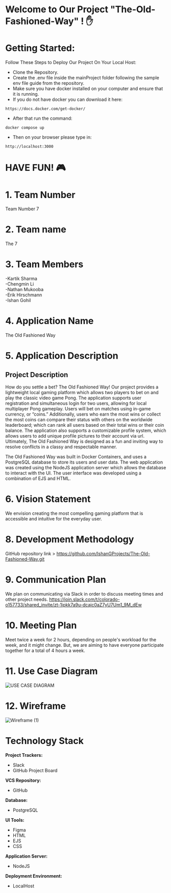 # Welcome to Our Project "The-Old-Fashioned-Way" ! :hand:

# Getting Started:
Follow These Steps to Deploy Our Project On Your Local Host:

- Clone the Repository.
- Create the .env file inside the mainProject folder following the sample env file guide from the repository.
- Make sure you have docker installed on your computer and ensure that it is running.
- If you do not have docker you can download it here:
```
https://docs.docker.com/get-docker/
```
- After that run the command:
```
docker compose up
```
- Then on your browser please type in: 
```
http://localhost:3000
```
# HAVE FUN! :video_game:
# 1. Team Number
  Team Number 7
# 2. Team name
  The 7
# 3. Team Members
  -Kartik Sharma
  <br>
  -Chengmin Li
  <br>
  -Nathan Mukooba
  <br>
  -Erik Hirschmann
  <br>
  -Ishan Gohil
# 4. Application Name
The Old Fashioned Way
# 5. Application Description
## Project Description
How do you settle a bet? The Old Fashioned Way! Our project provides a lightweight local gaming platform which allows two players to bet on and play the classic video game Pong. The application supports user registration and simultaneous login for two users, allowing for local multiplayer Pong gameplay. Users will bet on matches using in-game currency, or “coins.” Additionally, users who earn the most wins or collect the most coins can compare their status with others on the worldwide leaderboard; which can rank all users based on their total wins or their coin balance. The application also supports a customizable profile system, which allows users to add unique profile pictures to their account via url. Ultimately, The Old Fashioned Way is designed as a fun and inviting way to resolve conflicts in a classy and respectable manner.

The Old Fashioned Way was built in Docker Containers, and uses a PostgreSQL database to store its users and user data. The web application was created using the NodeJS application server which allows the database to interact with the UI. The user interface was developed using a combination of EJS and HTML.

# 6. Vision Statement
We envision creating the most compelling gaming platform that is accessible and intuitive for the everyday user.
# 8. Development Methodology
GitHub repository link > https://github.com/IshanGProjects/The-Old-Fashioned-Way.git
# 9. Communication Plan
We plan on communicating via Slack in order to discuss meeting times and other project needs.
https://join.slack.com/t/colorado-o157733/shared_invite/zt-1ipkk7a9u-dcajc0aZ7yU7Um1_9M_dEw
# 10. Meeting Plan
Meet twice a week for 2 hours, depending on people's workload for the week, and it might change. But, we are aiming to have everyone participate together for a total of 4 hours a week.

# 11. Use Case Diagram
![USE CASE DIAGRAM](https://user-images.githubusercontent.com/86436938/199650119-06ab4d05-0fc5-4570-a33b-81f42f1fcaa1.png)
# 12. Wireframe
![Wireframe (1)](https://user-images.githubusercontent.com/86436938/199586806-bd0757b8-4c96-4aab-9b06-83378b629f6f.png)

# Technology Stack
**Project Trackers:** <br>
- Slack <br>
- GitHub Project Board <br>

**VCS Repository:** <br>
- GitHub <br>

**Database:** <br>
- PostgreSQL <br>

**UI Tools:** <br>
- Figma <br>
- HTML <br>
- EJS <br>
- CSS <br>

**Application Server:** <br>
- NodeJS <br>

**Deployment Environment:** <br>
- LocalHost
